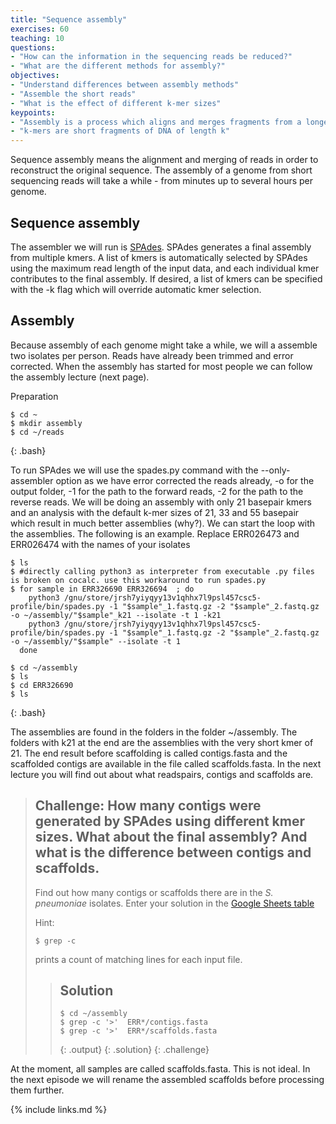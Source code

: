 ```yaml
---
title: "Sequence assembly"
exercises: 60
teaching: 10
questions:
- "How can the information in the sequencing reads be reduced?"
- "What are the different methods for assembly?"
objectives:
- "Understand differences between assembly methods"
- "Assemble the short reads"
- "What is the effect of different k-mer sizes"
keypoints:
- "Assembly is a process which aligns and merges fragments from a longer DNA sequence in order to reconstruct the original sequence."
- "k-mers are short fragments of DNA of length k"
---
```


Sequence assembly means the alignment and merging of reads in order to reconstruct the original sequence. The assembly of a genome from short sequencing reads will take a while - from minutes up to several hours per genome. 

## Sequence assembly

The assembler we will run is [SPAdes](http://cab.spbu.ru/software/spades/). SPAdes generates a final assembly from multiple kmers. A list of kmers is automatically selected by SPAdes using the maximum read length of the input data, and each individual kmer contributes to the final assembly. If desired, a list of kmers can be specified with the -k flag which will override automatic kmer selection.


## Assembly

Because assembly of each genome might take a while, we will a assemble two isolates per person. Reads have already been trimmed and error corrected. When the assembly has started for most people we can follow the assembly lecture (next page). 

Preparation
~~~
$ cd ~
$ mkdir assembly
$ cd ~/reads
~~~
{: .bash}

To run SPAdes we will use the spades.py command with the --only-assembler option as we have error corrected the reads already, -o for the output folder, -1 for the path to the forward reads, -2 for the path to the reverse reads. We will be doing an assembly with only 21 basepair kmers and an analysis with the default k-mer sizes of 21, 33 and 55 basepair which result in much better assemblies (why?). We can start the loop with the assemblies. The following is an example. Replace ERR026473 and ERR026474 with the names of your isolates

~~~
$ ls
$ #directly calling python3 as interpreter from executable .py files is broken on cocalc. use this workaround to run spades.py
$ for sample in ERR326690 ERR326694  ; do
    python3 /gnu/store/jrsh7yiyqyy13v1qhhx7l9psl457csc5-profile/bin/spades.py -1 "$sample"_1.fastq.gz -2 "$sample"_2.fastq.gz -o ~/assembly/"$sample"_k21 --isolate -t 1 -k21
    python3 /gnu/store/jrsh7yiyqyy13v1qhhx7l9psl457csc5-profile/bin/spades.py -1 "$sample"_1.fastq.gz -2 "$sample"_2.fastq.gz -o ~/assembly/"$sample" --isolate -t 1
  done

$ cd ~/assembly
$ ls 
$ cd ERR326690
$ ls
~~~
{: .bash}

The assemblies are found in the folders in the folder ~/assembly. The folders with k21 at the end are the assemblies with the very short kmer of 21. The end result before scaffolding is called contigs.fasta and the scaffolded contigs are available in the file called scaffolds.fasta. In the next lecture you will find out about what readspairs, contigs and scaffolds are.

> ## Challenge: How many contigs were generated by SPAdes using different kmer sizes. What about the final assembly? And what is the difference between contigs and scaffolds.
>
> Find out how many contigs or scaffolds there are in the *S. pneumoniae* isolates. Enter your solution in the
> [Google Sheets table](https://docs.google.com/spreadsheets/d/1b8BPKcSUuW2YzgHdMaJN3MEbdgroRJa1dWnf5gkHr9M/edit#gid=0)
>
> Hint:
> ~~~
> $ grep -c
> ~~~
> prints a count of matching lines for each input file.
> 
> > ## Solution
> >
> > 
> > ~~~
> > $ cd ~/assembly
> > $ grep -c '>'  ERR*/contigs.fasta
> > $ grep -c '>'  ERR*/scaffolds.fasta
> > 
> > ~~~
> > {: .output}
> {: .solution}
{: .challenge}


At the moment, all samples are called scaffolds.fasta. This is not ideal. In the next episode we will rename the assembled scaffolds before processing them further.


{% include links.md %}
